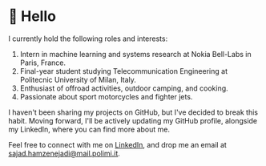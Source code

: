 # 👋 Hello

I currently hold the following roles and interests:

  1. Intern in machine learning and systems research at Nokia Bell-Labs in Paris, France.
  2. Final-year student studying Telecommunication Engineering at Politecnic University of Milan, Italy.
  3. Enthusiast of offroad activities, outdoor camping, and cooking.
  4. Passionate about sport motorcycles and fighter jets.

I haven't been sharing my projects on GitHub, but I've decided to break this habit. Moving forward, I'll be actively updating my GitHub profile, alongside my LinkedIn, where you can find more about me.

Feel free to connect with me on [LinkedIn](https://www.linkedin.com/in/sajadh76/), and drop me an email at [sajad.hamzenejadi@mail.polimi.it](mailto:sajad.hamzenejadi@mail.polimi.it).
